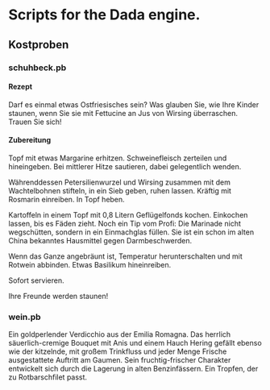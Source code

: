 # Scripts for the Dada engine.

## Kostproben

### schuhbeck.pb

#### Rezept 

Darf es einmal etwas Ostfriesisches sein? Was glauben Sie, wie Ihre Kinder
staunen, wenn Sie sie mit Fettucine an Jus von Wirsing überraschen. Trauen Sie
sich!

#### Zubereitung 

Topf mit etwas Margarine erhitzen. Schweinefleisch zerteilen und hineingeben. 
Bei mittlerer Hitze sautieren, dabei gelegentlich wenden. 

Währenddessen Petersilienwurzel und Wirsing zusammen mit dem Wachtelbohnen 
stifteln, in ein Sieb geben, ruhen lassen. Kräftig mit Rosmarin einreiben. In 
Topf heben. 

Kartoffeln in einem Topf mit 0,8 Litern Geflügelfonds kochen. Einkochen 
lassen, bis es Fäden zieht. Noch ein Tip vom Profi: Die Marinade nicht 
wegschütten, sondern in ein Einmachglas füllen. Sie ist ein schon im alten 
China bekanntes Hausmittel gegen Darmbeschwerden. 

Wenn das Ganze angebräunt ist, Temperatur herunterschalten und mit Rotwein 
abbinden. Etwas Basilikum hineinreiben. 

Sofort servieren. 

Ihre Freunde werden staunen! 

### wein.pb

Ein goldperlender Verdicchio aus der Emilia Romagna. Das herrlich 
säuerlich-cremige Bouquet mit Anis und einem Hauch Hering gefällt ebenso wie 
der kitzelnde, mit großem Trinkfluss und jeder Menge Frische ausgestattete 
Auftritt am Gaumen. Sein fruchtig-frischer Charakter entwickelt sich durch die 
Lagerung in alten Benzinfässern. Ein Tropfen, der zu Rotbarschfilet passt.
